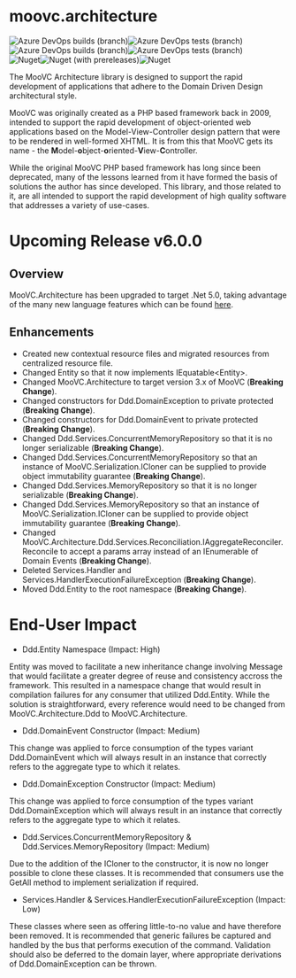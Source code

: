 # moovc.architecture

<img alt="Azure DevOps builds (branch)" src="https://img.shields.io/azure-devops/build/vmartinspaul/MooVC/3/master?label=master&style=plastic" /><img alt="Azure DevOps tests (branch)" src="https://img.shields.io/azure-devops/tests/vmartinspaul/MooVC/3/master?label=Tests%20%28master%29&style=plastic" /><BR /><img alt="Azure DevOps builds (branch)" src="https://img.shields.io/azure-devops/build/vmartinspaul/MooVC/3/develop?label=develop&style=plastic" /><img alt="Azure DevOps tests (branch)" src="https://img.shields.io/azure-devops/tests/vmartinspaul/MooVC/3/develop?label=Tests%20%28develop%29&style=plastic" /><BR /><img alt="Nuget" src="https://img.shields.io/nuget/v/moovc.architecture?style=plastic" /><img alt="Nuget (with prereleases)" src="https://img.shields.io/nuget/vpre/moovc.architecture?style=plastic" /><img alt="Nuget" src="https://img.shields.io/nuget/dt/moovc.architecture?style=plastic" />

The MooVC Architecture library is designed to support the rapid development of applications that adhere to the Domain Driven Design architectural style.

MooVC was originally created as a PHP based framework back in 2009, intended to support the rapid development of object-oriented web applications based on the Model-View-Controller design pattern that were to be rendered in well-formed XHTML.  It is from this that MooVC gets its name - the <b>M</b>odel-<b>o</b>bject-<b>o</b>riented-<b>V</b>iew-<b>C</b>ontroller.

While the original MooVC PHP based framework has long since been deprecated, many of the lessons learned from it have formed the basis of solutions the author has since developed.  This library, and those related to it, are all intended to support the rapid development of high quality software that addresses a variety of use-cases.

# Upcoming Release v6.0.0

## Overview

MooVC.Architecture has been upgraded to target .Net 5.0, taking advantage of the many new language features which can be found [here](https://docs.microsoft.com/en-us/dotnet/core/dotnet-five).

## Enhancements

- Created new contextual resource files and migrated resources from centralized resource file.
- Changed Entity<T> so that it now implements IEquatable<Entity<T>>.
- Changed MooVC.Architecture to target version 3.x of MooVC (**Breaking Change**).
- Changed constructors for Ddd.DomainException to private protected (**Breaking Change**).
- Changed constructors for Ddd.DomainEvent to private protected (**Breaking Change**).
- Changed Ddd.Services.ConcurrentMemoryRepository so that it is no longer serializable (**Breaking Change**).
- Changed Ddd.Services.ConcurrentMemoryRepository so that an instance of MooVC.Serialization.ICloner can be supplied to provide object immutability guarantee (**Breaking Change**).
- Changed Ddd.Services.MemoryRepository so that it is no longer serializable (**Breaking Change**).
- Changed Ddd.Services.MemoryRepository so that an instance of MooVC.Serialization.ICloner can be supplied to provide object immutability guarantee (**Breaking Change**).
- Changed MooVC.Architecture.Ddd.Services.Reconciliation.IAggregateReconciler.Reconcile to accept a params array instead of an IEnumerable of Domain Events (**Breaking Change**).
- Deleted Services.Handler and Services.HandlerExecutionFailureException (**Breaking Change**).
- Moved Ddd.Entity<T> to the root namespace (**Breaking Change**).

# End-User Impact

- Ddd.Entity<T> Namespace (Impact: High)

Entity was moved to facilitate a new inheritance change involving Message that would facilitate a greater degree of reuse and consistency accross the framework.  This resulted in a namespace change that would result in compilation failures for any consumer that utilized Ddd.Entity<T>.  While the solution is straightforward, every reference would need to be changed from MooVC.Architecture.Ddd to MooVC.Architecture.

- Ddd.DomainEvent Constructor (Impact: Medium)

This change was applied to force consumption of the types variant Ddd.DomainEvent<TAggregate> which will always result in an instance that correctly refers to the aggregate type to which it relates.

- Ddd.DomainException Constructor (Impact: Medium)

This change was applied to force consumption of the types variant Ddd.DomainException<TAggregate> which will always result in an instance that correctly refers to the aggregate type to which it relates.

- Ddd.Services.ConcurrentMemoryRepository & Ddd.Services.MemoryRepository (Impact: Medium)

Due to the addition of the ICloner to the constructor, it is now no longer possible to clone these classes. It is recommended that consumers use the GetAll method to implement serialization if required.

- Services.Handler & Services.HandlerExecutionFailureException (Impact: Low)

These classes where seen as offering little-to-no value and have therefore been removed.  It is recommended that generic failures be captured and handled by the bus that performs execution of the command.  Validation should also be deferred to the domain layer, where appropriate derivations of Ddd.DomainException can be thrown.